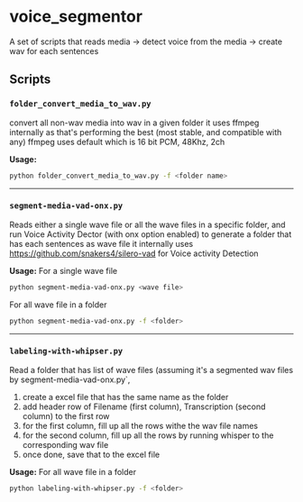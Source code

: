 
# voice_segmentor

A set of scripts that reads media -> detect voice from the media -> create wav for each sentences

## Scripts

### `folder_convert_media_to_wav.py`
convert all non-wav media into wav in a given folder
it uses ffmpeg internally as that's performing the best (most stable, and compatible with any)
ffmpeg uses default which is 16 bit PCM, 48Khz, 2ch

**Usage:**
```bash
python folder_convert_media_to_wav.py -f <folder name>
```
---
### `segment-media-vad-onx.py`
Reads either a single wave file or all the wave files in a specific folder, and run Voice Activity Dector (with onx option enabled) to generate a folder that has each sentences as wave file
it internally uses https://github.com/snakers4/silero-vad for Voice activity Detection

**Usage:**
For a single wave file
```bash
python segment-media-vad-onx.py <wave file>
```
For all wave file in a folder
```bash
python segment-media-vad-onx.py -f <folder>
```
---
### `labeling-with-whipser.py`
Read a folder that has list of wave files (assuming it's a segmented wav files by segment-media-vad-onx.py`, 
1. create a excel file that has the same name as the folder
2. add header row of Filename (first column),  Transcription (second column) to the first row
3. for the first column, fill up all the rows withe the wav file names
4. for the second column, fill up all the rows by running whisper to the corresponding wav file
5. once done, save that to the excel file

**Usage:**
For all wave file in a folder
```bash
python labeling-with-whipser.py -f <folder>
```
